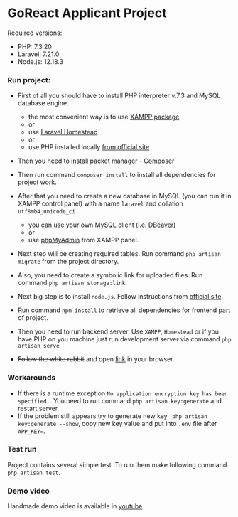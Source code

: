 # GoReact Applicant Project

Required versions:
- PHP: 7.3.20
- Laravel: 7.21.0
- Node.js: 12.18.3

### Run project:

* First of all you should have to install PHP interpreter v.7.3 and MySQL database engine.
    - the most convenient way is to use [XAMPP package](https://www.apachefriends.org/download.html)
    - or 
    - use [Laravel Homestead](https://laravel.com/docs/7.x/homestead)
    - or
    - use PHP installed locally [from official site](https://www.php.net/downloads)

* Then you need to install packet manager - [Composer](https://getcomposer.org/download/)
* Then run command `composer install` to install all dependencies for project work.
* After that you need to create a new database in MySQL (you can run it in XAMPP control panel) with a
 name `laravel` and collation `utf8mb4_unicode_ci`.
    - you can use your own MySQL client (i.e. [DBeaver](https://dbeaver.io/))
    - or 
    - use [phpMyAdmin](http://localhost/phpmyadmin/) from XAMPP panel.
* Next step will be creating required tables. Run command `php artisan migrate` from the project directory.
* Also, you need to create a symbolic link for uploaded files. Run command `php artisan storage:link`.
* Next big step is to install `node.js`. Follow instructions from [official site](https://nodejs.org/en/).
* Run command `npm install` to retrieve all dependencies for frontend part of project.
* Then you need to run backend server. Use `XAMPP`, `Homestead` or if you have PHP on you machine just run
 development server via command `php artisan serve`
* ~~Follow the white rabbit~~ and open [link](http://127.0.0.1:8000) in your browser.

### Workarounds

* If there is a runtime exception `No application encryption key has been specified.`. You need to run 
command `php artisan key:generate` and restart server.
* If the problem still appears try to generate new key ` php artisan key:generate --show`, copy new key value
and put into `.env` file after `APP_KEY=`.

### Test run

Project contains several simple test. To run them make following command `php artisan test`.

### Demo video

Handmade demo video is available in [youtube](https://youtu.be/c9Ls5YA283U)
